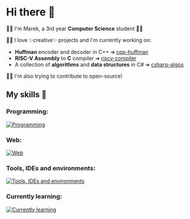 # Hi there 👋

💁‍♂️ I'm Marek, a 3rd year **Computer Science** student 👨‍💻

🙇‍♂️ I love ✨creative✨ projects and I'm currently working on:
- **Huffman** encoder and decoder in C++ ➔ [cpp-huffman](https://github.com/scorelowless/csharp-algos)
- **RISC-V Assembly** to **C** compiler ➔ [riscv-compiler](https://github.com/scorelowless/riscv-compiler)
- A collection of **algorithms** and **data structures** in C# ➔ [csharp-algos](https://github.com/scorelowless/csharp-algos)

🙆‍♂️ I'm also trying to contribute to open-source!

## My skills 💪
### Programming:
[![Programming](https://skillicons.dev/icons?i=c,cpp,cs,python,r,matlab,bash)](https://skillicons.dev) 
### Web:
[![Web](https://skillicons.dev/icons?i=js,html,css)](https://skillicons.dev) 
### Tools, IDEs and environments:
[![Tools, IDEs and environments](https://skillicons.dev/icons?i=git,github,rider,visualstudio,vscode,obsidian,linux,windows)](https://skillicons.dev)
### Currently learning:
[![Currently learning](https://skillicons.dev/icons?i=flutter,rust)](https://skillicons.dev)
